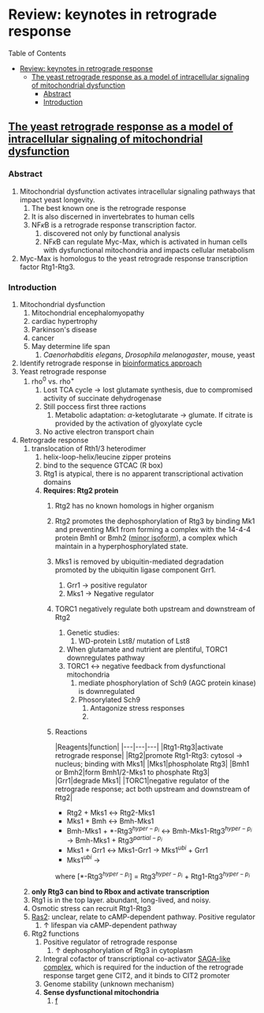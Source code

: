 # Review: keynotes in retrograde response

Table of Contents
- [Review: keynotes in retrograde response](#review--keynotes-in-retrograde-response)
    - [The yeast retrograde response as a model of intracellular signaling of mitochondrial dysfunction](#the-yeast-retrograde-response-as-a-model-of-intracellular-signaling-of-mitochondrial-dysfunction)
        - [Abstract](#abstract)
        - [Introduction](#introduction)


## [The yeast retrograde response as a model of intracellular signaling of mitochondrial dysfunction](http://www.frontiersin.org/Integrative_Physiology/10.3389/fphys.2012.00139/abstract)

### Abstract

1. Mitochondrial dysfunction activates intracellular signaling pathways that impact yeast longevity.
    1. The best known one is the retrograde response
    2. It is also discerned in invertebrates to human cells
    3. NF$\kappa$B is a retrograde response transcription factor.
        1. discovered not only by functional analysis
        2. NF$\kappa$B can regulate Myc-Max, which is activated in human cells with dysfunctional mitochondria and impacts cellular metabolism
2. Myc-Max is homologus to the yeast retrograde response transcription factor Rtg1-Rtg3.

### Introduction

1. Mitochondrial dysfunction
    1. Mitochondrial encephalomyopathy
    2. cardiac hypertrophy
    3. Parkinson's disease
    4. cancer
    5. May determine life span
        1. *Caenorhabditis elegans*, *Drosophila melanogaster*, mouse, yeast
2. Identify retrograde response in [bioinformatics approach](https://www.ncbi.nlm.nih.gov/pmc/articles/PMC2980572/pdf/nihms233811.pdf)
3. Yeast retrograde response
    1. $\text{rho}^0$ vs. $\text{rho}^{+}$
        1. Lost TCA cycle $\rightarrow$ lost glutamate synthesis, due to compromised activity of succinate dehydrogenase
        2. Still poccess first three ractions
            1. Metabolic adaptation: $\alpha$-ketoglutarate $\rightarrow$ glumate. If citrate is provided by the activation of glyoxylate cycle
        3. No active electron transport chain
4. Retrograde response
    1. translocation of Rth1/3 heterodimer
        1. helix-loop-helix/leucine zipper proteins
        2. bind to the sequence GTCAC (R box)
        3. Rtg1 is atypical, there is no apparent transcriptional activation domains
        4. **Requires: Rtg2 protein**
            1. Rtg2 has no known homologs in higher organism
            2. Rtg2 promotes the dephosphorylation of Rtg3 by binding Mk1 and preventing Mk1 from forming a complex with the 14-4-4 protein Bmh1 or Bmh2 ([minor isoform](https://www.yeastgenome.org/locus/S000002506)), a complex which maintain in a hyperphosphorylated state.
            3. Mks1 is removed by ubiquitin-mediated degradation promoted by the ubiquitin ligase component Grr1.
                1. Grr1 $\rightarrow$ positive regulator
                2. Mks1 $\rightarrow$ Negative regulator
            4. TORC1 negatively regulate both upstream and downstream of Rtg2
                1. Genetic studies:
                    1. WD-protein Lst8/ mutation of Lst8
                2. When glutamate and nutrient are plentiful, TORC1 downregulates pathway
                3. TORC1 <-> negative feedback from dysfunctional mitochondria
                    1. mediate phosphorylation of Sch9 (AGC protein kinase) is downregulated
                    2. Phosorylated Sch9
                        1. Antagonize stress responses
                        2. 
            5. Reactions

                |Reagents|function|
                |---|---|---|
                |Rtg1-Rtg3|activate retrograde response|
                |Rtg2|promote Rtg1-Rtg3: cytosol $\rightarrow$ nucleus; binding with Mks1|
                |Mks1|phospholate Rtg3|
                |Bmh1 or Bmh2|form Bmh1/2-Mks1 to phosphate Rtg3|
                |Grr1|degrade Mks1|
                |TORC1|negative regulator of the retrograde response; act both upstream and downstream of Rtg2|

                * Rtg2 + Mks1 $\leftrightarrow$ Rtg2-Mks1
                * Mks1 + Bmh  $\leftrightarrow$ Bmh-Mks1
                * Bmh-Mks1 + *-Rtg3$^{hyper-p_{i}}$ $\leftrightarrow$ Bmh-Mks1-Rtg3$^{hyper-p_{i}}$ $\rightarrow$ Bmh-Mks1 + Rtg3$^{partial-p_{i}}$
                * Mks1 + Grr1 $\leftrightarrow$ Mks1-Grr1 $\rightarrow$ Mks1$^{ubi}$ + Grr1
                * Mks1$^{ubi}$ $\rightarrow$   

                where [*-Rtg3$^{hyper-p_{i}}$] = Rtg3$^{hyper-p_{i}}$ + Rtg1-Rtg3$^{hyper-p_{i}}$
    1. **only Rtg3 can bind to Rbox and activate transcription**
    2. Rtg1 is in the top layer. abundant, long-lived, and noisy.
    3. Osmotic stress can recruit Rtg1-Rtg3
    4. [Ras2](https://www.yeastgenome.org/locus/S000005042): unclear, relate to cAMP-dependent pathway. Positive regulator
        1. $\uparrow$ lifespan via cAMP-dependent pathway
    5. Rtg2 functions
        1. Positive regulator of retrograde response
            1. $\uparrow$ dephosphorylation of Rtg3 in cytoplasm
        2. Integral cofactor of transcriptional co-activator [SAGA-like complex](https://www.yeastgenome.org/go/GO:0046695), which is required for the induction of the retrograde response target gene CIT2, and it binds to CIT2 promoter
        3. Genome stability (unknown mechanism)
        4. **Sense dysfunctional mitochondria**
            1. [f](#Abstract)

